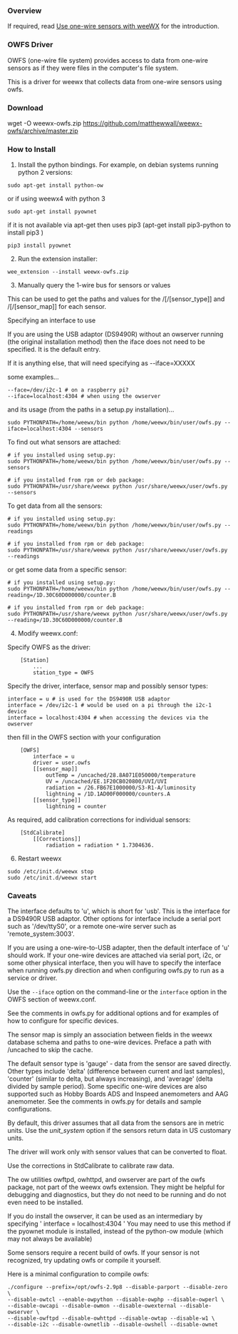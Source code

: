 ### Overview

If required, read [Use one-wire sensors with weeWX](Onewire-sensors) for the introduction.

### OWFS Driver

OWFS (one-wire file system) provides access to data from one-wire sensors as if they were files in the computer's file system.

This is a driver for weewx that collects data from one-wire sensors using owfs.

### Download

wget -O weewx-owfs.zip https://github.com/matthewwall/weewx-owfs/archive/master.zip

### How to Install

1.  Install the python bindings.  For example, on debian systems running python 2 versions:

```
sudo apt-get install python-ow
```
or if using weewx4 with python 3

```
sudo apt-get install pyownet
```
if it is not available via apt-get then uses pip3 (apt-get install pip3-python to install pip3 )
```
pip3 install pyownet
```

2.  Run the extension installer:

```
wee_extension --install weewx-owfs.zip
```

3. Manually query the 1-wire bus for sensors or values

This can be used to get the paths and values for the /[/[sensor_type\]\] and /[/[sensor_map\]\] for each sensor. 

Specifying an interface to use

If you are using the USB adaptor (DS9490R) without an owserver running (the original installation method) then the iface does not need to be specified. It is the default entry.

If it is anything else, that will need specifying as --iface=XXXXX

some examples...
```
--face=/dev/i2c-1 # on a raspberry pi?
--iface=localhost:4304 # when using the owserver
```
and its usage (from the paths in a setup.py installation)...
```
sudo PYTHONPATH=/home/weewx/bin python /home/weewx/bin/user/owfs.py --iface=localhost:4304 --sensors
```

To find out what sensors are attached:
```
# if you installed using setup.py:
sudo PYTHONPATH=/home/weewx/bin python /home/weewx/bin/user/owfs.py --sensors

# if you installed from rpm or deb package:
sudo PYTHONPATH=/usr/share/weewx python /usr/share/weewx/user/owfs.py --sensors
```

To get data from all the sensors:

```
# if you installed using setup.py:
sudo PYTHONPATH=/home/weewx/bin python /home/weewx/bin/user/owfs.py --readings

# if you installed from rpm or deb package:
sudo PYTHONPATH=/usr/share/weewx python /usr/share/weewx/user/owfs.py --readings
```
or get some data from a specific sensor:

```
# if you installed using setup.py:
sudo PYTHONPATH=/home/weewx/bin python /home/weewx/bin/user/owfs.py --reading=/1D.30C60D000000/counter.B

# if you installed from rpm or deb package:
sudo PYTHONPATH=/usr/share/weewx python /usr/share/weewx/user/owfs.py --reading=/1D.30C60D000000/counter.B
```

4.  Modify weewx.conf:

Specify OWFS as the driver:

```
    [Station]
        ...
        station_type = OWFS
```
Specify the driver, interface, sensor map and possibly sensor types:
```
interface = u # is used for the DS9490R USB adaptor
interface = /dev/i2c-1 # would be used on a pi through the i2c-1 device
interface = localhost:4304 # when accessing the devices via the owserver
```

then fill in the OWFS section with your configuration

```
    [OWFS]
        interface = u
        driver = user.owfs
        [[sensor_map]]
            outTemp = /uncached/28.8A071E050000/temperature
            UV = /uncached/EE.1F20CB020800/UVI/UVI
            radiation = /26.FB67E1000000/S3-R1-A/luminosity
            lightning = /1D.1AD00F000000/counters.A
        [[sensor_type]]
            lightning = counter
```

As required, add calibration corrections for individual sensors:

```
    [StdCalibrate]
        [[Corrections]]
            radiation = radiation * 1.7304636.
```

6. Restart weewx

```
sudo /etc/init.d/weewx stop
sudo /etc/init.d/weewx start

```

### Caveats ### 

The interface defaults to 'u', which is short for 'usb'.  This is the interface for a DS9490R USB adaptor.  Other options for interface include a serial port such as '/dev/ttyS0', or a remote one-wire server such as 'remote_system:3003'.

If you are using a one-wire-to-USB adapter, then the default interface of 'u' should work.  If your one-wire devices are attached via serial port, i2c, or some other physical interface, then you will have to specify the interface when running owfs.py direction and when configuring owfs.py to run as a service or driver.  

Use the ```--iface``` option on the command-line or the ```interface``` option in the OWFS section of weewx.conf.

See the comments in owfs.py for additional options and for examples of how to configure for specific devices.

The sensor map is simply an association between fields in the weewx database schema and paths to one-wire devices.  Preface a path with /uncached to skip the cache.

The default sensor type is 'gauge' - data from the sensor are saved directly.  Other types include 'delta' (difference between current and last samples), 'counter' (similar to delta, but always increasing), and 'average' (delta divided by sample period). Some specific one-wire devices are also supported such as Hobby Boards ADS and Inspeed anemometers and AAG anemometer.  See the comments in owfs.py for details and sample configurations.

By default, this driver assumes that all data from the sensors are in metric units.  Use the _unit_system_ option if the sensors return data in US customary units.

The driver will work only with sensor values that can be converted to float.

Use the corrections in StdCalibrate to calibrate raw data.

The ow utilities owftpd, owhttpd, and owserver are part of the owfs package, not part of the weewx owfs extension.  They might be helpful for debugging and diagnostics, but they do not need to be running and do not even need to be installed.

If you do install the owserver, it can be used as an intermediary by specifying ' interface = localhost:4304 '
You may need to use this method if the pyownet module is installed, instead of the python-ow module (which may not always be available)

Some sensors require a recent build of owfs.  If your sensor is not recognized, try updating owfs or compile it yourself.

Here is a minimal configuration to compile owfs:

```
./configure --prefix=/opt/owfs-2.9p8 --disable-parport --disable-zero \
--disable-owtcl --enable-owpython --disable-owphp --disable-owperl \
--disable-owcapi --disable-owmon --disable-owexternal --disable-owserver \
--disable-owftpd --disable-owhttpd --disable-owtap --disable-w1 \
--disable-i2c --disable-ownetlib --disable-owshell --disable-ownet
```